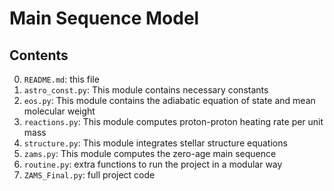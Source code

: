 Main Sequence Model
=============


Contents
--------

0. `README.md`: this file
1. `astro_const.py`: This module contains necessary constants
2. `eos.py`: This module contains the adiabatic equation of state and mean molecular weight
3. `reactions.py`: This module computes proton-proton heating rate per unit mass
4. `structure.py`: This module integrates stellar structure equations
5. `zams.py`: This module computes the zero-age main sequence 
9. `routine.py`: extra functions to run the project in a modular way
10. `ZAMS_Final.py`: full project code
